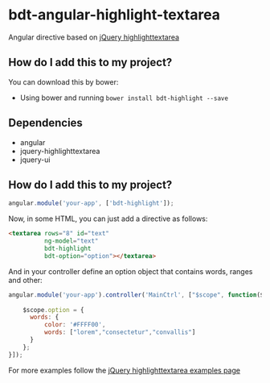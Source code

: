# bdt-angular-highlight-textarea
Angular directive based on [jQuery highlighttextarea](http://garysieling.github.io/jquery-highlighttextarea/index.html)

## How do I add this to my project?
You can download this by bower:

* Using bower and running `bower install bdt-highlight --save`

## Dependencies

* angular
* jquery-highlighttextarea
* jquery-ui

## How do I add this to my project?

```js
angular.module('your-app', ['bdt-highlight']);
```

Now, in some HTML, you can just add a directive as follows:

```html
<textarea rows="8" id="text"
          ng-model="text"
          bdt-highlight
          bdt-option="option"></textarea>
```

And in your controller define an option object that contains words, ranges and other:
```js
angular.module('your-app').controller('MainCtrl', ["$scope", function($scope) {
    
    $scope.option = {
      words: {
          color: '#FFFF00',
          words: ["lorem","consectetur","convallis"]
      }
    };
}]);
```

For more examples follow the [jQuery highlighttextarea examples page](http://garysieling.github.io/jquery-highlighttextarea/examples.html)